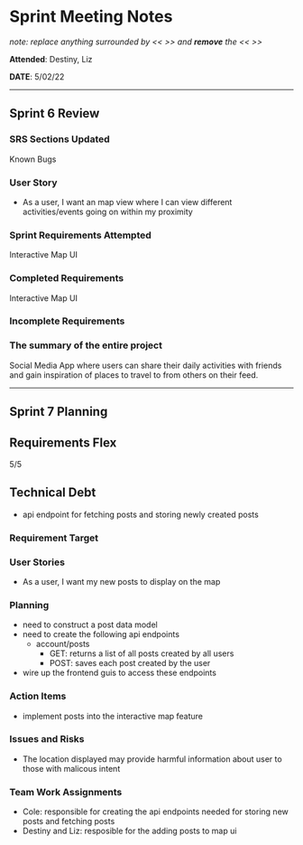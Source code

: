 # Sprint Meeting Notes

*note: replace anything surrounded by << >> and **remove** the << >>*

**Attended**: Destiny, Liz

**DATE**: 5/02/22

***

## Sprint 6 Review

### SRS Sections Updated

Known Bugs

### User Story

- As a user, I want an map view where I can view different activities/events going on within my proximity

### Sprint Requirements Attempted

Interactive Map UI

### Completed Requirements

Interactive Map UI

### Incomplete Requirements



### The summary of the entire project

Social Media App where users can share their daily activities with friends and gain inspiration of places to travel to from others on their feed.


***

## Sprint 7 Planning

## Requirements Flex

5/5

## Technical Debt

- api endpoint for fetching posts and storing newly created posts

### Requirement Target


### User Stories

- As a user, I want my new posts to display on the map

### Planning

- need to construct a post data model
- need to create the following api endpoints
  - account/posts
    - GET: returns a list of all posts created by all users
    - POST: saves each post created by the user
- wire up the frontend guis to access these endpoints

### Action Items

- implement posts into the interactive map feature

### Issues and Risks

- The location displayed may provide harmful information about user to those with malicous intent 

### Team Work Assignments

- Cole: responsible for creating the api endpoints needed for storing new posts and fetching posts
- Destiny and Liz: resposible for the adding posts to map ui
